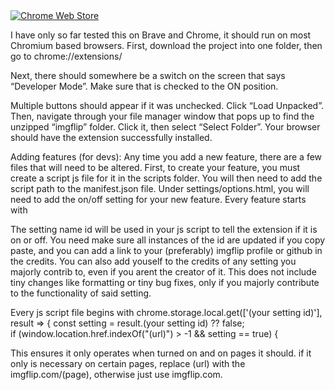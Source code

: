 <a href="https://chromewebstore.google.com/detail/imgxtension/cknjefajnedieficemhbonakbpjmiphc?authuser=0&hl=en">
    <img src="https://raw.githubusercontent.com/CreeperKing77/imgxtension//main/git_assets/images/cws-badge.png" alt="Chrome Web Store" style="max-width: 100%;">
</a>

I have only so far tested this on Brave and Chrome, it should run on most Chromium based browsers. First, download the project into one folder, then go to 
chrome://extensions/

Next, there should somewhere be a switch on the screen that says “Developer Mode”. Make sure that is checked to the ON position.

Multiple buttons should appear if it was unchecked. Click “Load Unpacked”. Then, navigate through your file manager window that pops up to find the unzipped “imgflip” folder. Click it, then select “Select Folder”. Your browser should have the extension successfully installed. 



Adding features (for devs):
Any time you add a new feature, there are a few files that will need to be altered. 
First, to create your feature, you must create a script js file for it in the scripts folder. 
You will then need to add the script path to the manifest.json file.
Under settings/options.html, you will need to add the on/off setting for your new feature. Every feature starts with <div class="setting-body" id="(your setting id)">

The setting name id will be used in your js script to tell the extension if it is on or off. You need make sure all instances of the id are updated if you copy paste, and you can
add a link to your (preferably) imgflip profile or github in the credits. You can also add youself to the credits of any setting you majorly contrib to, even if you arent the creator of it. This does not include tiny changes like formatting or tiny bug fixes, only if you majorly contribute to the functionality of said setting.

Every js script file begins with
chrome.storage.local.get(['(your setting id)'], result => {
    const setting = result.(your setting id) ?? false;    
    if (window.location.href.indexOf("(url)") > -1 && setting == true) {

This ensures it only operates when turned on and on pages it should. if it only is necessary on certain pages, replace (url) with the imgflip.com/(page), otherwise just use imgflip.com.
